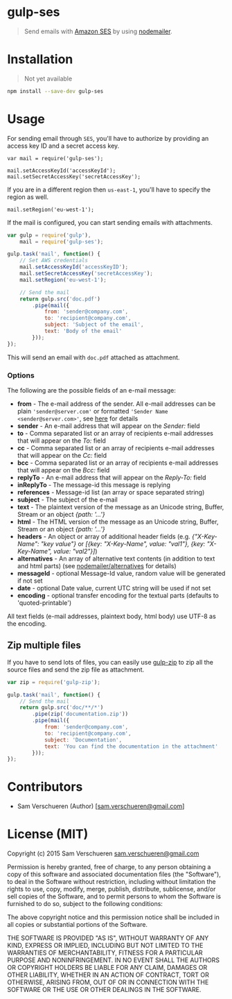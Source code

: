 # gulp-ses

> Send emails with [Amazon SES](http://aws.amazon.com/ses/) by using [nodemailer](https://github.com/andris9/Nodemailer).

# Installation

> Not yet available

```bash
npm install --save-dev gulp-ses
```

# Usage

For sending email through ```SES```, you'll have to authorize by providing an access key ID and a secret access key.

```
var mail = require('gulp-ses');

mail.setAccessKeyId('accessKeyId');
mail.setSecretAccessKey('secretAccessKey');
```

If you are in a different region then ```us-east-1```, you'll have to specify the region as well.

```
mail.setRegion('eu-west-1');
```

If the mail is configured, you can start sending emails with attachments.

```JavaScript
var gulp = require('gulp'),
    mail = require('gulp-ses');

gulp.task('mail', function() {
    // Set AWS credentials
    mail.setAccessKeyId('accessKeyID');
    mail.setSecretAccessKey('secretAccessKey');
    mail.setRegion('eu-west-1');

    // Send the mail
    return gulp.src('doc.pdf')
        .pipe(mail({
            from: 'sender@company.com',
            to: 'recipient@company.com',
            subject: 'Subject of the email',
            text: 'Body of the email'
        }));
});
```

This will send an email with ```doc.pdf``` attached as attachment.

### Options

The following are the possible fields of an e-mail message:

  - **from** - The e-mail address of the sender. All e-mail addresses can be plain `'sender@server.com'` or formatted `'Sender Name <sender@server.com>'`, see [here](#address-formatting) for details
  - **sender** - An e-mail address that will appear on the *Sender:* field
  - **to** - Comma separated list or an array of recipients e-mail addresses that will appear on the *To:* field
  - **cc** - Comma separated list or an array of recipients e-mail addresses that will appear on the *Cc:* field
  - **bcc** - Comma separated list or an array of recipients e-mail addresses that will appear on the *Bcc:* field
  - **replyTo** - An e-mail address that will appear on the *Reply-To:* field
  - **inReplyTo** - The message-id this message is replying
  - **references** - Message-id list (an array or space separated string)
  - **subject** - The subject of the e-mail
  - **text** - The plaintext version of the message as an Unicode string, Buffer, Stream or an object *{path: '...'}*
  - **html** - The HTML version of the message as an Unicode string, Buffer, Stream or an object *{path: '...'}*
  - **headers** - An object or array of additional header fields (e.g. *{"X-Key-Name": "key value"}* or *[{key: "X-Key-Name", value: "val1"}, {key: "X-Key-Name", value: "val2"}]*)
  - **alternatives** - An array of alternative text contents (in addition to text and html parts)  (see [nodemailer/alternatives](https://github.com/andris9/Nodemailer#alternatives) for details)
  - **messageId** - optional Message-Id value, random value will be generated if not set
  - **date** - optional Date value, current UTC string will be used if not set
  - **encoding** - optional transfer encoding for the textual parts (defaults to 'quoted-printable')

All text fields (e-mail addresses, plaintext body, html body) use UTF-8 as the encoding.

## Zip multiple files

If you have to send lots of files, you can easily use [gulp-zip](https://github.com/sindresorhus/gulp-zip) to zip all the source
files and send the zip file as attachment.

```JavaScript
var zip = require('gulp-zip');

gulp.task('mail', function() {
    // Send the mail
    return gulp.src('doc/**/*')
        .pipe(zip('documentation.zip'))
        .pipe(mail({
            from: 'sender@company.com',
            to: 'recipient@company.com',
            subject: 'Documentation',
            text: 'You can find the documentation in the attachment'
        }));
});
```

# Contributors

- Sam Verschueren (Author) [<sam.verschueren@gmail.com>]

# License (MIT)
Copyright (c) 2015 Sam Verschueren <sam.verschueren@gmail.com>

Permission is hereby granted, free of charge, to any person obtaining a copy
of this software and associated documentation files (the "Software"), to deal
in the Software without restriction, including without limitation the rights
to use, copy, modify, merge, publish, distribute, sublicense, and/or sell
copies of the Software, and to permit persons to whom the Software is
furnished to do so, subject to the following conditions:

The above copyright notice and this permission notice shall be included in all
copies or substantial portions of the Software.

THE SOFTWARE IS PROVIDED "AS IS", WITHOUT WARRANTY OF ANY KIND, EXPRESS OR
IMPLIED, INCLUDING BUT NOT LIMITED TO THE WARRANTIES OF MERCHANTABILITY,
FITNESS FOR A PARTICULAR PURPOSE AND NONINFRINGEMENT. IN NO EVENT SHALL THE
AUTHORS OR COPYRIGHT HOLDERS BE LIABLE FOR ANY CLAIM, DAMAGES OR OTHER
LIABILITY, WHETHER IN AN ACTION OF CONTRACT, TORT OR OTHERWISE, ARISING FROM,
OUT OF OR IN CONNECTION WITH THE SOFTWARE OR THE USE OR OTHER DEALINGS IN THE
SOFTWARE.
